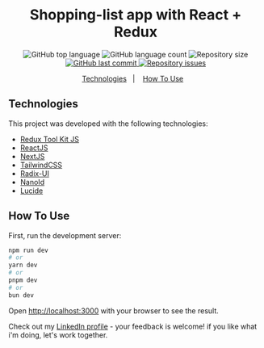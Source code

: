 <h1 align="center">
    Shopping-list app with React + Redux
</h1>

<p align="center">
  <img alt="GitHub top language" src="https://img.shields.io/github/languages/top/codi-andre/shopping-list.svg">

  <img alt="GitHub language count" src="https://img.shields.io/github/languages/count/codi-andre/shopping-list.svg">

  <img alt="Repository size" src="https://img.shields.io/github/repo-size/codi-andre/shopping-list.svg">
  <a href="https://github.com/codi-andre/shopping-list/commits/master">
    <img alt="GitHub last commit" src="https://img.shields.io/github/last-commit/codi-andre/shopping-list.svg">
  </a>

  <a href="https://github.com/codi-andre/shopping-list/issues">
    <img alt="Repository issues" src="https://img.shields.io/github/issues/codi-andre/shopping-list.svg">
  </a>
</p>

<p align="center">
  <a href="#technologies">Technologies</a>&nbsp;&nbsp;&nbsp;|&nbsp;&nbsp;&nbsp;
  <a href="#how-to-use">How To Use</a>&nbsp;&nbsp;&nbsp;
</p>

## Technologies

This project was developed with the following technologies:

- [Redux Tool Kit JS](https://redux-toolkit.js.org/)
- [ReactJS](https://reactjs.org/)
- [NextJS](https://nextjs.org/)
- [TailwindCSS](https://tailwindcss.com/)
- [Radix-UI](https://www.radix-ui.com/)
- [NanoId](https://github.com/ai/nanoid)
- [Lucide](https://lucide.dev/)

## How To Use

First, run the development server:

```bash
npm run dev
# or
yarn dev
# or
pnpm dev
# or
bun dev
```

Open [http://localhost:3000](http://localhost:3000) with your browser to see the result.

Check out my [LinkedIn profile](https://www.linkedin.com/in/andre-web-dev) - your feedback is welcome! if you like what i'm doing, let's work together.
